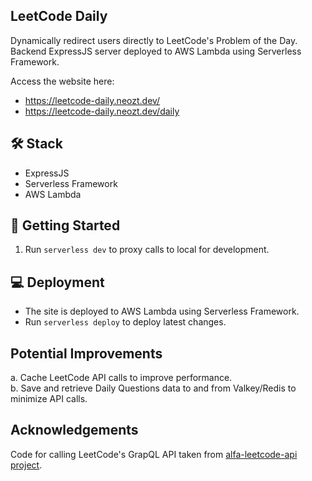 ## LeetCode Daily

Dynamically redirect users directly to LeetCode's Problem of the Day. Backend ExpressJS server deployed to AWS Lambda using Serverless Framework.

Access the website here:
- https://leetcode-daily.neozt.dev/
- https://leetcode-daily.neozt.dev/daily

## 🛠️ Stack

- ExpressJS
- Serverless Framework
- AWS Lambda

## 🚀 Getting Started

1. Run `serverless dev` to proxy calls to local for development.

## 💻 Deployment

- The site is deployed to AWS Lambda using Serverless Framework.
- Run `serverless deploy` to deploy latest changes.

## Potential Improvements
a. Cache LeetCode API calls to improve performance.  
b. Save and retrieve Daily Questions data to and from Valkey/Redis to minimize API calls.  

## Acknowledgements

Code for calling LeetCode's GrapQL API taken from [alfa-leetcode-api project](https://github.com/alfaarghya/alfa-leetcode-api).